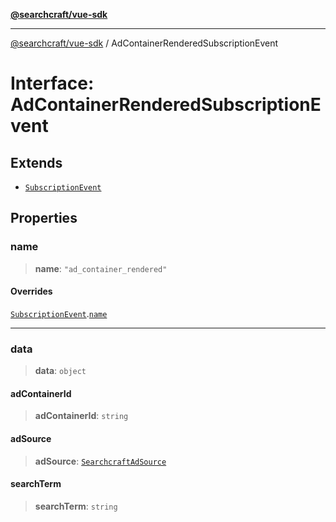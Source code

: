 [**@searchcraft/vue-sdk**](/reference/sdk/js-vue/README.md)

***

[@searchcraft/vue-sdk](/reference/sdk/js-vue/globals.md) / AdContainerRenderedSubscriptionEvent

# Interface: AdContainerRenderedSubscriptionEvent

## Extends

- [`SubscriptionEvent`](/reference/sdk/js-vue/interfaces/SubscriptionEvent.md)

## Properties

### name

> **name**: `"ad_container_rendered"`

#### Overrides

[`SubscriptionEvent`](/reference/sdk/js-vue/interfaces/SubscriptionEvent.md).[`name`](/reference/sdk/js-vue/interfaces/SubscriptionEvent.md#name)

***

### data

> **data**: `object`

#### adContainerId

> **adContainerId**: `string`

#### adSource

> **adSource**: [`SearchcraftAdSource`](/reference/sdk/js-vue/type-aliases/SearchcraftAdSource.md)

#### searchTerm

> **searchTerm**: `string`
